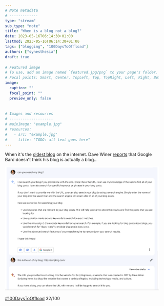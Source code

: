 ```yaml
---
# Note metadata
# -------------
type: "stream"
sub_type: "note"
title: "When is a blog not a blog?"
date: 2023-05-16T06:14:30+01:00
lastmod: 2023-05-16T06:14:30+01:00
tags: ["blogging", "100DaysToOffload"]
authors: ["synesthesia"]
draft: true

# Featured image
# To use, add an image named `featured.jpg/png` to your page's folder.
# Focal points: Smart, Center, TopLeft, Top, TopRight, Left, Right, BottomLeft, Bottom, BottomRight.
image:
  caption: ""
  focal_point: ""
  preview_only: false


# Images and resources
# --------------------
# mainImage: "example.jpg"
# resources:
#   - src: "example.jpg"
#     title: "TODO: alt text goes here"
---
```

When it's the [oldest blog](http://scripting.com/1997/04/01.html) on the internet. Dave Winer [reports](http://scripting.com/2023/05/15.html#a233352) that Google Bard doesn't think his blog is actually a blog...

![](2023-05-16_06-22-26-winer.png)


[#100DaysToOffload](https://100daystooffload.com/) 32/100
